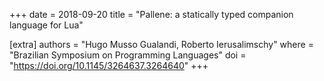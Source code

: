+++
date  = 2018-09-20
title = "Pallene: a statically typed companion language for Lua"

[extra]
authors = "Hugo Musso Gualandi, Roberto Ierusalimschy"
where   = "Brazilian Symposium on Programming Languages"
doi     = "https://doi.org/10.1145/3264637.3264640"
+++
